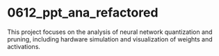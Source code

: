 # 0612_ppt_ana_refactored

This project focuses on the analysis of neural network quantization and pruning, including hardware simulation and visualization of weights and activations.

